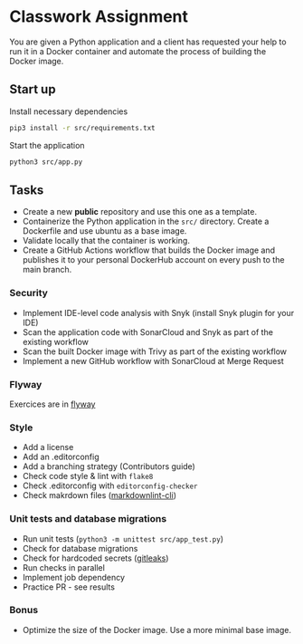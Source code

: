 # Classwork Assignment

You are given a Python application and a client has requested your help to run
it in a Docker container and automate the process of building the Docker image.

## Start up

Install necessary dependencies

```bash
pip3 install -r src/requirements.txt
```
Start the application

```bash
python3 src/app.py
```

## Tasks
- Create a new **public** repository and use this one as a template.
- Containerize the Python application in the `src/` directory. Create a
Dockerfile and use ubuntu as a base image.
- Validate locally that the container is working.
- Create a GitHub Actions workflow that builds the Docker image and publishes
it to your personal DockerHub account on every push to the main branch.

### Security
- Implement IDE-level code analysis with Snyk (install Snyk plugin for your IDE)
- Scan the application code with SonarCloud and Snyk as part of the existing
workflow
- Scan the built Docker image with Trivy as part of the existing workflow
- Implement a new GitHub workflow with SonarCloud at Merge Request

### Flyway
Exercices are in
[flyway](https://github.com/ivn-maria/Modern-DevOps-Practices/tree/main/flyway)

### Style
- Add a license
- Add an .editorconfig
- Add a branching strategy (Contributors guide)
- Check code style & lint with `flake8`
- Check .editorconfig with `editorconfig-checker`
- Check makrdown files
([markdownlint-cli](https://www.npmjs.com/package/cli-markdown))

### Unit tests and database migrations
- Run unit tests (`python3 -m unittest src/app_test.py`)
- Check for database migrations
- Check for hardcoded secrets ([gitleaks](https://github.com/gitleaks/gitleaks))
- Run checks in parallel
- Implement job dependency
- Practice PR - see results

### Bonus
- Optimize the size of the Docker image. Use a more minimal base image.
